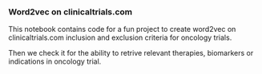 ### Word2vec on clinicaltrials.com

This notebook contains code for a fun project to create word2vec on clinicaltrials.com inclusion and exclusion criteria for oncology trials.

Then we check it for the ability to retrive relevant therapies, biomarkers or indications in oncology trial.
